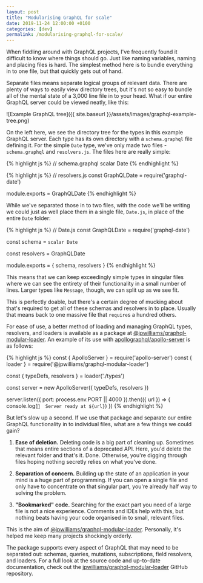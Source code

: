 ```yaml
---
layout: post
title: "Modularising GraphQL for scale"
date: 2019-11-24 12:00:00 +0100
categories: [dev]
permalink: /modularising-graphql-for-scale/
---
```

When fiddling around with GraphQL projects, I've frequently found it difficult to know where things should go. Just like naming variables, naming and placing files is hard. The simplest method here is to bundle everything in to one file, but that quickly gets out of hand.

Separate files means separate logical groups of relevant data. There are plenty of ways to easily view directory trees, but it's not so easy to bundle all of the mental state of a 3,000 line file in to your head. What if our entire GraphQL server could be viewed neatly, like this:

![Example GraphQL tree]({{ site.baseurl }}/assets/images/graphql-example-tree.png)

On the left here, we see the directory tree for the types in this example GraphQL server. Each type has its own directory with a `schema.graphql` file defining it. For the simple `Date` type, we've only made two files - `schema.graphql` and `resolvers.js`. The files here are really simple:

{% highlight js %}
// schema.graphql
scalar Date
{% endhighlight %}

{% highlight js %}
// resolvers.js
const GraphQLDate = require('graphql-date')

module.exports = GraphQLDate
{% endhighlight %}

While we've separated those in to two files, with the code we'll be writing we could just as well place them in a single file, `Date.js`, in place of the entire `Date` folder:

{% highlight js %}
// Date.js
const GraphQLDate = require('graphql-date')

const schema = `
	scalar Date
`

const resolvers = GraphQLDate

module.exports = {
	schema,
	resolvers
}
{% endhighlight %}

This means that we can keep exceedingly simple types in singular files where we can see the entirety of their functionality in a small number of lines. Larger types like `Message`, though, we can split up as we see fit.

This is perfectly doable, but there's a certain degree of mucking about that's required to get all of these schemas and resolvers in to place. Usually that means back to one massive file that `require`s a hundred others.

For ease of use, a better method of loading and managing GraphQL types, resolvers, and loaders is available as a package at [@jpwilliams/graphql-modular-loader](https://www.npmjs.com/package/@jpwilliams/graphql-modular-loader). An example of its use with [apollographql/apollo-server](https://github.com/apollographql/apollo-server) is as follows:

{% highlight js %}
const { ApolloServer } = require('apollo-server')
const { loader } = require('@jpwilliams/graphql-modular-loader')

const { typeDefs, resolvers } = loader('./types')

const server = new ApolloServer({ typeDefs, resolvers })

server.listen({
	port: process.env.PORT || 4000
}).then(({ url }) => {
	console.log(`🚀	Server ready at ${url}`)
})
{% endhighlight %}

But let's slow up a second. If we use that package and separate our entire GraphQL functionality in to individual files, what are a few things we could gain?

1. **Ease of deletion.** Deleting code is a big part of cleaning up. Sometimes that means entire sections of a deprecated API. Here, you'd delete the relevant folder and that's it. Done. Otherwise, you're digging through files hoping nothing secretly relies on what you've done.

2. **Separation of concern.** Building up the state of an application in your mind is a huge part of programming. If you can open a single file and only have to concentrate on that singular part, you're already half way to solving the problem.

3. **"Bookmarked" code.** Searching for the exact part you need of a large file is not a nice experience. Comments and IDEs help with this, but nothing beats having your code organised in to small, relevant files.

This is the aim of [@jpwilliams/graphql-modular-loader](https://www.npmjs.com/package/@jpwilliams/graphql-modular-loader). Personally, it's helped me keep many projects shockingly orderly.

The package supports every aspect of GraphQL that may need to be separated out: schemas, queries, mutations, subscriptions, field resolvers, and loaders. For a full look at the source code and up-to-date documentation, check out the [jpwilliams/graphql-modular-loader](https://github.com/jpwilliams/graphql-modular-loader) GitHub repository.
